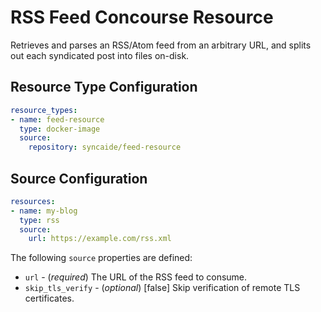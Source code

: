 # RSS Feed Concourse Resource

Retrieves and parses an RSS/Atom feed from an arbitrary
URL, and splits out each syndicated post into files on-disk.

Resource Type Configuration
---------------------------

```yaml
resource_types:
- name: feed-resource
  type: docker-image
  source:
    repository: syncaide/feed-resource
```

Source Configuration
--------------------

```yaml
resources:
- name: my-blog
  type: rss
  source:
    url: https://example.com/rss.xml
```

The following `source` properties are defined:

- `url` - (_required_) The URL of the RSS feed to consume.
- `skip_tls_verify` - (_optional_) [false] Skip verification of remote TLS
  certificates.